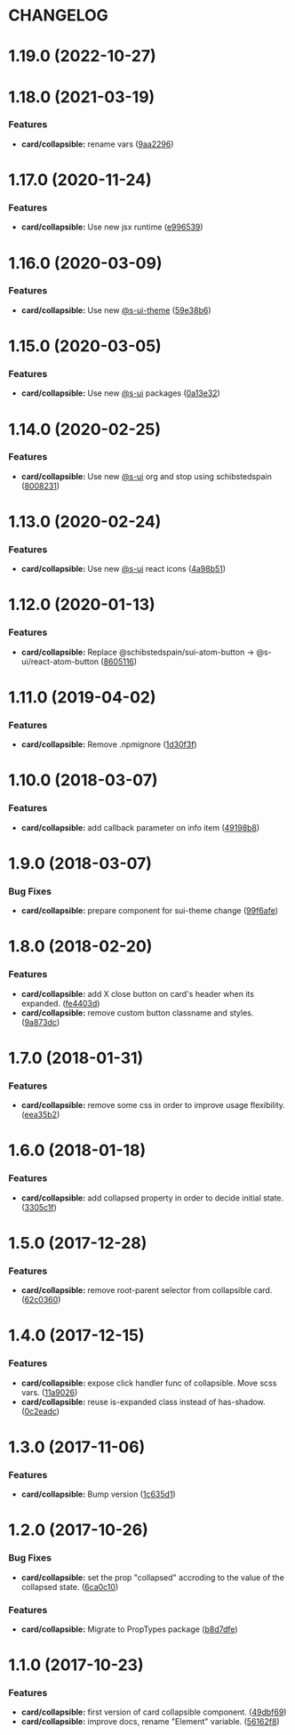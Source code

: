 # CHANGELOG

# 1.19.0 (2022-10-27)



# 1.18.0 (2021-03-19)


### Features

* **card/collapsible:** rename vars ([9aa2296](https://github.com/SUI-Components/adevinta-spain-components/commit/9aa22964f5de372f1214b44f1fa5d7184e9d042b))



# 1.17.0 (2020-11-24)


### Features

* **card/collapsible:** Use new jsx runtime ([e996539](https://github.com/SUI-Components/adevinta-spain-components/commit/e996539fa429336c21b2c6bd040d059a7cbbcbc8))



# 1.16.0 (2020-03-09)


### Features

* **card/collapsible:** Use new [@s-ui-theme](https://github.com/s-ui-theme) ([59e38b6](https://github.com/SUI-Components/adevinta-spain-components/commit/59e38b6b493bd3c9d9b6a40490e8050393dbe1f4))



# 1.15.0 (2020-03-05)


### Features

* **card/collapsible:** Use new [@s-ui](https://github.com/s-ui) packages ([0a13e32](https://github.com/SUI-Components/adevinta-spain-components/commit/0a13e32791964fcfc51e9ecb95d3ebf362010b2f))



# 1.14.0 (2020-02-25)


### Features

* **card/collapsible:** Use new [@s-ui](https://github.com/s-ui) org and stop using schibstedspain ([8008231](https://github.com/SUI-Components/adevinta-spain-components/commit/8008231bcfd9750819ac5f923af317920cc8d516))



# 1.13.0 (2020-02-24)


### Features

* **card/collapsible:** Use new [@s-ui](https://github.com/s-ui) react icons ([4a98b51](https://github.com/SUI-Components/adevinta-spain-components/commit/4a98b51ef4441a36f1c2c96e53bedbfa7378975e))



# 1.12.0 (2020-01-13)


### Features

* **card/collapsible:** Replace @schibstedspain/sui-atom-button -> @s-ui/react-atom-button ([8605116](https://github.com/SUI-Components/adevinta-spain-components/commit/86051163209b908a7421626f0cd25748f0295ba1))



# 1.11.0 (2019-04-02)


### Features

* **card/collapsible:** Remove .npmignore ([1d30f3f](https://github.com/SUI-Components/adevinta-spain-components/commit/1d30f3f95a121942d0e42d8f9a6bb2e386f81594))



# 1.10.0 (2018-03-07)


### Features

* **card/collapsible:** add callback parameter on info item ([49198b8](https://github.com/SUI-Components/adevinta-spain-components/commit/49198b85ba3d08d872e0c03b00addc3dd6221441))



# 1.9.0 (2018-03-07)


### Bug Fixes

* **card/collapsible:** prepare component for sui-theme change ([99f6afe](https://github.com/SUI-Components/adevinta-spain-components/commit/99f6afe33e8a8829e65e1feec80bc1361b1f9d8b))



# 1.8.0 (2018-02-20)


### Features

* **card/collapsible:** add X close button on card's header when its expanded. ([fe4403d](https://github.com/SUI-Components/adevinta-spain-components/commit/fe4403d06aac29c107b401749f6baaee81aff888))
* **card/collapsible:** remove custom button classname and styles. ([9a873dc](https://github.com/SUI-Components/adevinta-spain-components/commit/9a873dc3f1051a7bf2782ebcbddf0eaaec6fe3b0))



# 1.7.0 (2018-01-31)


### Features

* **card/collapsible:** remove some css in order to improve usage flexibility. ([eea35b2](https://github.com/SUI-Components/adevinta-spain-components/commit/eea35b261950339e1faa73d8abd30c43869f17c5))



# 1.6.0 (2018-01-18)


### Features

* **card/collapsible:** add collapsed property in order to decide initial state. ([3305c1f](https://github.com/SUI-Components/adevinta-spain-components/commit/3305c1f96076d014433363487f50e585827488a5))



# 1.5.0 (2017-12-28)


### Features

* **card/collapsible:** remove root-parent selector from collapsible card. ([62c0360](https://github.com/SUI-Components/adevinta-spain-components/commit/62c0360c2abe6a12e393153a4779dc87b37d77b9))



# 1.4.0 (2017-12-15)


### Features

* **card/collapsible:** expose click handler func of collapsible. Move scss vars. ([11a9026](https://github.com/SUI-Components/adevinta-spain-components/commit/11a90261f5b3acb3756ae63d9e4571d7b80bc54a))
* **card/collapsible:** reuse is-expanded class instead of has-shadow. ([0c2eadc](https://github.com/SUI-Components/adevinta-spain-components/commit/0c2eadc555ba3dce48aef0f34c308702e114baa3))



# 1.3.0 (2017-11-06)


### Features

* **card/collapsible:** Bump version ([1c635d1](https://github.com/SUI-Components/adevinta-spain-components/commit/1c635d1853798837caade33fe87340363366d356))



# 1.2.0 (2017-10-26)


### Bug Fixes

* **card/collapsible:** set the prop "collapsed" accroding to the value of the collapsed state. ([6ca0c10](https://github.com/SUI-Components/adevinta-spain-components/commit/6ca0c1083355f0bb456685327e79cc876577e52a))


### Features

* **card/collapsible:** Migrate to PropTypes package ([b8d7dfe](https://github.com/SUI-Components/adevinta-spain-components/commit/b8d7dfe2eddbfd7719fbbb8b5de160ea60c8bc57))



# 1.1.0 (2017-10-23)


### Features

* **card/collapsible:** first version of card collapsible component. ([49dbf69](https://github.com/SUI-Components/adevinta-spain-components/commit/49dbf69bc5348cc976eaaaeeb5b5a48e76f62db3))
* **card/collapsible:** improve docs, rename "Element" variable. ([56162f8](https://github.com/SUI-Components/adevinta-spain-components/commit/56162f84fe28d262517ecdbfaa19bae7ea93b84e))



